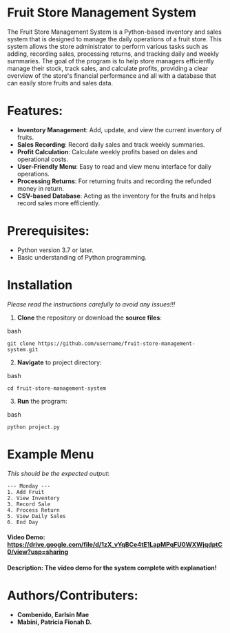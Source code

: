 # Fruit Store Management System

The Fruit Store Management System is a Python-based inventory and sales system that is designed to manage the daily operations of a fruit store. This system allows the store administrator to perform various tasks such as adding, recording sales, processing returns, and tracking daily and weekly summaries. The goal of the program is to help store managers efficiently manage their stock, track sales, and calculate profits, providing a clear overview of the store's financial performance and all with a database that can easily store fruits and sales data.

# Features:
 
 - **Inventory Management**: Add, update, and view the current inventory of fruits.
 - **Sales Recording**: Record daily sales and track weekly summaries.
 - **Profit Calculation**: Calculate weekly profits based on dales and operational costs.
 - **User-Friendly Menu**: Easy to read and view menu interface for daily operations.
 - **Processing Returns**: For returning fruits and recording the refunded money in return.
 - **CSV-based Database**: Acting as the inventory for the fruits and helps record sales more efficiently.

# Prerequisites:
 
 - Python version 3.7 or later.
 - Basic understanding of Python programming.

# Installation

*Please read the instructions carefully to avoid any issues!!!*

1. **Clone** the repository or download the **source files**:

bash
```
git clone https://github.com/username/fruit-store-management-system.git
```

2. **Navigate** to project directory:

bash
```
cd fruit-store-management-system
```

3. **Run** the program:

bash
```
python project.py
```

# Example Menu

*This should be the expected output*:

```
--- Monday ---
1. Add Fruit
2. View Inventory
3. Record Sale
4. Process Return
5. View Daily Sales
6. End Day
```

#### Video Demo: https://drive.google.com/file/d/1zX_vYqBCe4tE1LapMPqFU0WXWjqdptC0/view?usp=sharing
#### Description: The video demo for the system complete with explanation!

# Authors/Contributers:

 - **Combenido, Earlsin Mae**
 - **Mabini, Patricia Fionah D.**
